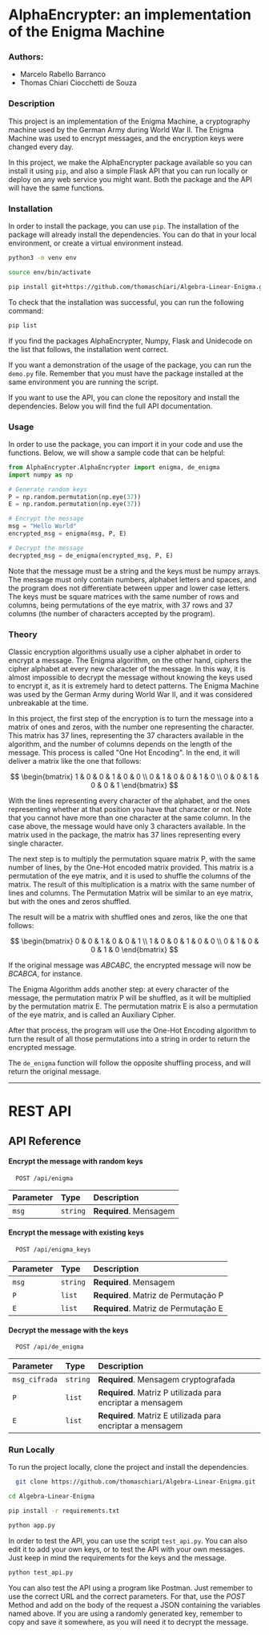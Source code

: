 # AlphaEncrypter: an implementation of the Enigma Machine

### Authors:
- Marcelo Rabello Barranco
- Thomas Chiari Ciocchetti de Souza

### Description

This project is an implementation of the Enigma Machine, a cryptography machine used by the German Army during World War II. The Enigma Machine was used to encrypt messages, and the encryption keys were changed every day.

In this project, we make the AlphaEncrypter package available so you can install it using ```pip```, and also a simple Flask API that you can run locally or deploy on any web service you might want. Both the package and the API will have the same functions.

### Installation
In order to install the package, you can use ```pip```. The installation of the package will already install the dependencies. You can do that in your local environment, or create a virtual environment instead.

```bash
python3 -m venv env 
```

```bash
source env/bin/activate
```

```bash
pip install git+https://github.com/thomaschiari/Algebra-Linear-Enigma.git
```

To check that the installation was successful, you can run the following command:

```bash
pip list
```
If you find the packages AlphaEncrypter, Numpy, Flask and Unidecode on the list that follows, the installation went correct.

If you want a demonstration of the usage of the package, you can run the ```demo.py``` file. Remember that you must have the package installed at the same environment you are running the script.

If you want to use the API, you can clone the repository and install the dependencies. Below you will find the full API documentation.

### Usage
In order to use the package, you can import it in your code and use the functions. Below, we will show a sample code that can be helpful:

```python
from AlphaEncrypter.AlphaEncrypter import enigma, de_enigma
import numpy as np

# Generate random keys
P = np.random.permutation(np.eye(37))
E = np.random.permutation(np.eye(37))

# Encrypt the message
msg = "Hello World"
encrypted_msg = enigma(msg, P, E)

# Decrypt the message
decrypted_msg = de_enigma(encrypted_msg, P, E)
```

Note that the message must be a string and the keys must be numpy arrays. The message must only contain numbers, alphabet letters and spaces, and the program does not differentiate between upper and lower case letters. The keys must be square matrices with the same number of rows and columns, being permutations of the eye matrix, with 37 rows and 37 columns (the number of characters accepted by the program).


### Theory
Classic encryption algorithms usually use a cipher alphabet in order to encrypt a message. The Enigma algorithm, on the other hand, ciphers the cipher alphabet at every new character of the message. In this way, it is almost impossible to decrypt the message without knowing the keys used to encrypt it, as it is extremely hard to detect patterns. The Enigma Machine was used by the German Army during World War II, and it was considered unbreakable at the time.

In this project, the first step of the encryption is to turn the message into a matrix of ones and zeros, with the number one representing the character. This matrix has 37 lines, representing the 37 characters available in the algorithm, and the number of columns depends on the length of the message. This process is called "One Hot Encoding". In the end, it will deliver a matrix like the one that follows:

$$
\begin{bmatrix}
    1 & 0 & 0 & 1 & 0 & 0 \\
    0 & 1 & 0 & 0 & 1 & 0 \\
    0 & 0 & 1 & 0 & 0 & 1
\end{bmatrix}
$$

With the lines representing every character of the alphabet, and the ones representing whether at that position you have that character or not. Note that you cannot have more than one character at the same column. In the case above, the message would have only 3 characters available. In the matrix used in the package, the matrix has 37 lines representing every single character.

The next step is to multiply the permutation square matrix P, with the same number of lines, by the One-Hot encoded matrix provided. This matrix is a permutation of the eye matrix, and it is used to shuffle the columns of the matrix. The result of this multiplication is a matrix with the same number of lines and columns. The Permutation Matrix will be similar to an eye matrix, but with the ones and zeros shuffled.

The result will be a matrix with shuffled ones and zeros, like the one that follows:

$$
\begin{bmatrix}
    0 & 0 & 1 & 0 & 0 & 1 \\
    1 & 0 & 0 & 1 & 0 & 0 \\
    0 & 1 & 0 & 0 & 1 & 0
\end{bmatrix}
$$

If the original message was *ABCABC*, the encrypted message will now be *BCABCA*, for instance.

The Enigma Algorithm adds another step: at every character of the message, the permutation matrix P will be shuffled, as it will be multiplied by the permutation matrix E. The permutation matrix E is also a permutation of the eye matrix, and is called an Auxiliary Cipher.

After that process, the program will use the One-Hot Encoding algorithm to turn the result of all those permutations into a string in order to return the encrypted message.

The ```de_enigma``` function will follow the opposite shuffling process, and will return the original message.



---
# REST API

## API Reference

#### Encrypt the message with random keys

```http
  POST /api/enigma
```

| Parameter | Type     | Description               |
| :-------- | :------- |:--------------------------|
| `msg`     | `string` | **Required**. Mensagem    |

#### Encrypt the message with existing keys

```http
  POST /api/enigma_keys
```

| Parameter | Type     | Description                          |
|:----------|:---------|:-------------------------------------|
| `msg`     | `string` | **Required**. Mensagem               |
| `P`       | `list`   | **Required**. Matriz de Permutação P |
| `E`       | `list`   | **Required**. Matriz de Permutação E |

#### Decrypt the message with the keys

```http
  POST /api/de_enigma
```

| Parameter     | Type     | Description                                                |
|:--------------| :------- |:-----------------------------------------------------------|
| `msg_cifrada` | `string` | **Required**. Mensagem cryptografada                       |
| `P`           | `list`   | **Required**. Matriz P utilizada para encriptar a mensagem |
| `E`           | `list`   | **Required**. Matriz E utilizada para encriptar a mensagem |

### Run Locally

To run the project locally, clone the project and install the dependencies.

```bash
  git clone https://github.com/thomaschiari/Algebra-Linear-Enigma.git
```
    
```bash
cd Algebra-Linear-Enigma
```

```bash
pip install -r requirements.txt
```

```bash
python app.py
```
In order to test the API, you can use the script ```test_api.py```. You can also edit it to add your own keys, or to test the API with your own messages. Just keep in mind the requirements for the keys and the message.

```bash
python test_api.py
```

You can also test the API using a program like Postman. Just remember to use the correct URL and the correct parameters. For that, use the *POST* Method and add on the body of the request a JSON containing the variables named above. If you are using a randomly generated key, remember to copy and save it somewhere, as you will need it to decrypt the message.

